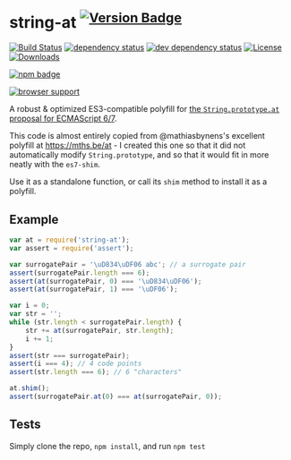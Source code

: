 # string-at <sup>[![Version Badge][2]][1]</sup>

[![Build Status][3]][4]
[![dependency status][5]][6]
[![dev dependency status][7]][8]
[![License][license-image]][license-url]
[![Downloads][downloads-image]][downloads-url]

[![npm badge][11]][1]

[![browser support][9]][10]

A robust & optimized ES3-compatible polyfill for [the `String.prototype.at` proposal for ECMAScript 6/7](http://esdiscuss.org/topic/string-prototype-symbolat-improved-string-prototype-charat).

This code is almost entirely copied from @mathiasbynens's excellent polyfill at https://mths.be/at - I created this one so that it did not automatically modify `String.prototype`, and so that it would fit in more neatly with the `es7-shim`.

Use it as a standalone function, or call its `shim` method to install it as a polyfill.

## Example

```js
var at = require('string-at');
var assert = require('assert');

var surrogatePair = '\uD834\uDF06 abc'; // a surrogate pair
assert(surrogatePair.length === 6);
assert(at(surrogatePair, 0) === '\uD834\uDF06');
assert(at(surrogatePair, 1) === '\uDF06');

var i = 0;
var str = '';
while (str.length < surrogatePair.length) {
	str += at(surrogatePair, str.length);
	i += 1;
}
assert(str === surrogatePair);
assert(i === 4); // 4 code points
assert(str.length === 6); // 6 "characters"

at.shim();
assert(surrogatePair.at(0) === at(surrogatePair, 0));
```

## Tests
Simply clone the repo, `npm install`, and run `npm test`

[1]: https://npmjs.org/package/string-at
[2]: http://versionbadg.es/ljharb/string-at.svg
[3]: https://travis-ci.org/ljharb/string-at.svg
[4]: https://travis-ci.org/ljharb/string-at
[5]: https://david-dm.org/ljharb/string-at.svg
[6]: https://david-dm.org/ljharb/string-at
[7]: https://david-dm.org/ljharb/string-at/dev-status.svg
[8]: https://david-dm.org/ljharb/string-at#info=devDependencies
[9]: https://ci.testling.com/ljharb/string-at.png
[10]: https://ci.testling.com/ljharb/string-at
[11]: https://nodei.co/npm/string-at.png?downloads=true&stars=true
[license-image]: http://img.shields.io/npm/l/string-at.svg
[license-url]: LICENSE
[downloads-image]: http://img.shields.io/npm/dm/string-at.svg
[downloads-url]: http://npm-stat.com/charts.html?package=string-at
